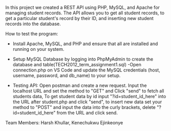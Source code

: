 In this project we created a REST API using PHP, MySQL, and Apache for managing student records. 
The API allows you to get all student records, to get a particular student's record by their ID, and inserting new student records into the database.

How to test the program:
- Install Apache, MySQL, and PHP and ensure that all are installed and
  running on your system.
- Setup MySQL Database by logging into PhpMyAdmin to create the database 
  and table(TECH2012_term_assignment1.sql)
-Open connection.php on VS Code and update the MySQL credentials (host, username, password, and db_name) to your setup.

- Testing API:
Open postman and create a new request. Input the localhost URL and set the method to "GET" and Click "send" to fetch all students data, To get student data by id input "?id=student_id_here" into the URL after student.php and click "send", to insert new data set your method to "POST" and input the data into the curly brackets, delete "?id=student_id_here" from the URL and click send.


Team Members:
Harsh Khullar,
Kenechukwu Ejinkeonye
